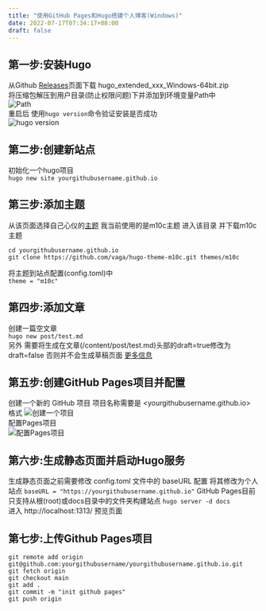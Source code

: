 ```yaml
---
title: "使用GitHub Pages和Hugo搭建个人博客(Windows)"
date: 2022-07-17T07:34:17+08:00
draft: false
---
```


## 第一步:安装Hugo

从Github [Releases](https://github.com/gohugoio/hugo/releases)页面下载 hugo_extended_xxx_Windows-64bit.zip  
将压缩包解压到用户目录(防止权限问题)下并添加到环境变量Path中  
![Path](/img/Use_GitHub_Pages_and_Hugo_to_build_a_personal_blog-Path.png)  
重启后 使用`hugo version`命令验证安装是否成功  
![hugo version](/img/Use_GitHub_Pages_and_Hugo_to_build_a_personal_blog-hugo_version.png)

## 第二步:创建新站点

初始化一个hugo项目  
`hugo new site yourgithubusername.github.io`

## 第三步:添加主题

从该页面选择自己心仪的[主题](https://themes.gohugo.io/) 我当前使用的是m10c主题
进入该目录 并下载m10c主题

```
cd yourgithubusername.github.io
git clone https://github.com/vaga/hugo-theme-m10c.git themes/m10c
```

将主题到站点配置(config.toml)中  
`theme = "m10c"`

## 第四步:添加文章

创建一篇空文章  
`hugo new post/test.md`  
另外 需要将生成在文章(/content/post/test.md)头部的draft=true修改为draft=false 否则并不会生成草稿页面
[更多信息](https://gohugo.io/getting-started/usage/#draft-future-and-expired-content)

## 第五步:创建GitHub Pages项目并配置

创建一个新的 GitHub 项目 项目名称需要是 <yourgithubusername.github.io> 格式
![创建一个项目](/img/Use_GitHub_Pages_and_Hugo_to_build_a_personal_blog-Create_a_new_repository.png)  
配置Pages项目  
![配置Pages项目](/img/Use_GitHub_Pages_and_Hugo_to_build_a_personal_blog-Pages.png)

## 第六步:生成静态页面并启动Hugo服务

生成静态页面之前需要修改 config.toml 文件中的 baseURL 配置 将其修改为个人站点
`baseURL = "https://yourgithubusername.github.io"`
GitHub Pages目前只支持从根(root)或docs目录中的文件夹构建站点
`hugo server -d docs`  
进入 http://localhost:1313/ 预览页面

## 第七步:上传Github Pages项目

```
git remote add origin git@github.com:yourgithubusername/yourgithubusername.github.io.git
git fetch origin
git checkout main
git add .
git commit -m "init github pages"
git push origin

```